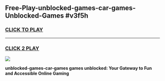 
## Free-Play-unblocked-games-car-games-Unblocked-Games #v3f5h
<h3>
<a href="https://news.freeplayer.one?title=unblocked-games-car-games&ref=8M">CLICK TO PLAY</a></h3>
<hr>

<h3>
<a href="https://news.freeplayer.one?title=unblocked-games-car-games&ref=8M">CLICK 2 PLAY</a>
  
</h3>

<a href="https://news.freeplayer.one?title=unblocked-games-car-games&ref=8M"><img src="https://clearcache.store/games.png"></a>


**unblocked-games-car-games games unblocked: Your Gateway to Fun and Accessible Online Gaming**
